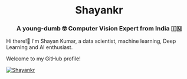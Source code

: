 <h1 align="center">Shayankr</h1>

<h3 align="center">A young-dumb 🤓 Computer Vision Expert from India 🇮🇳</h3>

Hi there!👋 I'm Shayan Kumar, a data scientist, machine learning, Deep Learning and AI enthusiast.

Welcome to my GitHub profile!

<p align="left"> <a href="https://www.linkedin.com/in/shayan-kumar-187164a6/" target="blank"><img src="https://media.licdn.com/dms/image/C5603AQHbp62LLQkTXw/profile-displayphoto-shrink_200_200/0/1592921284585?e=1681344000&v=beta&t=itOqJIL30jWIBvjDhPG3bebCQ21g27-M0-C4akh7j30" alt="Shayankr" /></a> </p>

<!--
**Shayankr/Shayankr** is a ✨ _special_ ✨ repository because its `README.md` (this file) appears on your GitHub profile.

Here are some ideas to get you started:

- 🔭 I’m currently working on ...
- 🌱 I’m currently learning ...
- 👯 I’m looking to collaborate on ...
- 🤔 I’m looking for help with ...
- 💬 Ask me about ...
- 📫 How to reach me: ...
- 😄 Pronouns: ...
- ⚡ Fun fact: ...
-->

